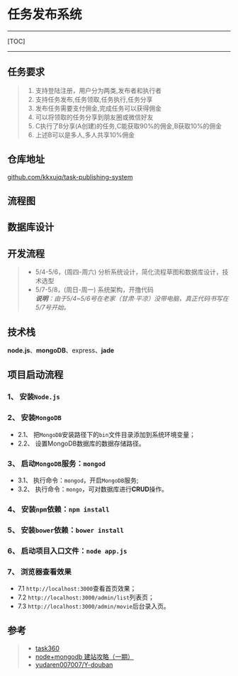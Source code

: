 # 任务发布系统

--- 

[TOC]

---

## 任务要求

> 1. 支持登陆注册，用户分为两类,发布者和执行者
> 1. 支持任务发布,任务领取,任务执行,任务分享
> 1. 发布任务需要支付佣金,完成任务可以获得佣金
> 1. 可以将领取的任务分享到朋友圈或微信好友
> 1. C执行了B分享(A创建)的任务,C能获取90%的佣金,B获取10%的佣金
> 1. 上述B可以是多人,多人共享10%佣金

## 仓库地址

[github.com/kkxujq/task-publishing-system](https://github.com/kkxujq/task-publishing-system)

## 流程图

## 数据库设计

## 开发流程

> - 5/4-5/6，(周四-周六) 分析系统设计，简化流程草图和数据库设计，技术选型
> - 5/7-5/8，(周日-周一) 系统架构，开撸代码<br>
> ***说明**：由于5/4~5/6号在老家（甘肃·平凉）没带电脑，真正代码书写在5/7号开始。*


## 技术栈

**node.js**、**mongoDB**、express、**jade**


## 项目启动流程

### 1、 安装`Node.js`
### 2、 安装`MongoDB`
 - 2.1、 把`MongoDB`安装路径下的`bin`文件目录添加到系统环境变量；
 - 2.2、 设置MongoDB数据库的数据存储路径。

### 3、 启动`MongoDB`服务：`mongod`
 - 3.1、 执行命令：`mongod`，开启`MongoDB`服务;
 - 3.2、 执行命令：`mongo`，可对数据库进行**CRUD**操作。

### 4、 安装`npm`依赖：`npm install`
### 5、 安装`bower`依赖：`bower install`
### 6、 启动项目入口文件：`node app.js`
### 7、 浏览器查看效果
 - 7.1  `http://localhost:3000`查看首页效果；
 - 7.2  `http://localhost:3000/admin/list`列表页；
 - 7.3  `http://localhost:3000/admin/movie`后台录入页。

## 参考

> - [task360](http://www.task360.net/)
> - [node+mongodb 建站攻略（一期）](http://www.imooc.com/learn/75)
> - [yudaren007007/Y-douban](https://github.com/yudaren007007/Y-douban)




